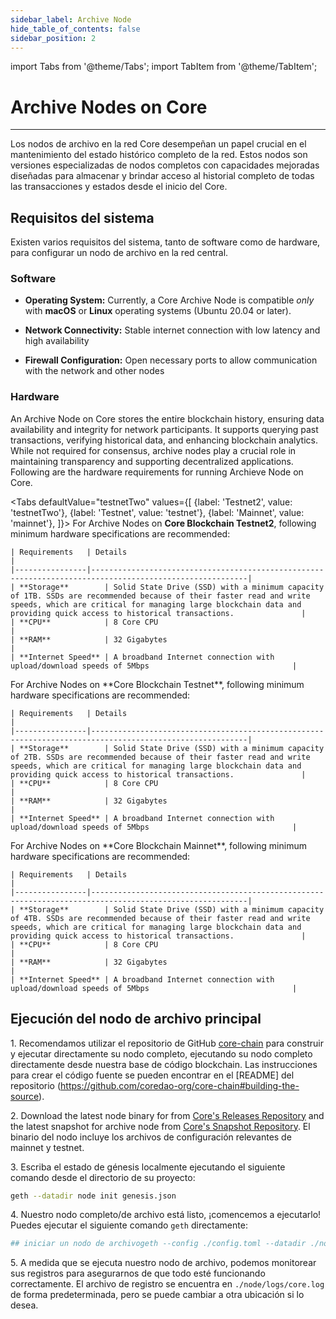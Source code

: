 ```yaml
---
sidebar_label: Archive Node
hide_table_of_contents: false
sidebar_position: 2
---
```


import Tabs from '@theme/Tabs';
import TabItem from '@theme/TabItem';

# Archive Nodes on Core

---

Los nodos de archivo en la red Core desempeñan un papel crucial en el mantenimiento del estado histórico completo de la red. Estos nodos son versiones especializadas de nodos completos con capacidades mejoradas diseñadas para almacenar y brindar acceso al historial completo de todas las transacciones y estados desde el inicio del Core.

## Requisitos del sistema

Existen varios requisitos del sistema, tanto de software como de hardware, para configurar un nodo de archivo en la red central.

### Software

- **Operating System:** Currently, a Core Archive Node is compatible _only_ with **macOS** or **Linux** operating systems (Ubuntu 20.04 or later).

- **Network Connectivity:** Stable internet connection with low latency and high availability

- **Firewall Configuration:** Open necessary ports to allow communication with the network and other nodes

### Hardware

An Archive Node on Core stores the entire blockchain history, ensuring data availability and integrity for network participants. It supports querying past transactions, verifying historical data, and enhancing blockchain analytics. While not required for consensus, archive nodes play a crucial role in maintaining transparency and supporting decentralized applications. Following are the hardware requirements for running Archieve Node on Core.

<Tabs
defaultValue="testnetTwo"
values={[
{label: 'Testnet2', value: 'testnetTwo'},
{label: 'Testnet', value: 'testnet'},
{label: 'Mainnet', value: 'mainnet'},
]}> <TabItem value="testnetTwo">
For Archive Nodes on **Core Blockchain Testnet2**, following minimum hardware specifications are recommended:

```
| Requirements   | Details                                                                                                 |  
|----------------|---------------------------------------------------------------------------------------------------------|
| **Storage**        | Solid State Drive (SSD) with a minimum capacity of 1TB. SSDs are recommended because of their faster read and write speeds, which are critical for managing large blockchain data and providing quick access to historical transactions.               |
| **CPU**            | 8 Core CPU                                                                                          |
| **RAM**            | 32 Gigabytes                                                                                        |
| **Internet Speed** | A broadband Internet connection with upload/download speeds of 5Mbps                                |
```

  </TabItem>
  <TabItem value="testnet">
    For Archive Nodes on **Core Blockchain Testnet**, following minimum hardware specifications are recommended:

```
| Requirements   | Details                                                                                                 |  
|----------------|---------------------------------------------------------------------------------------------------------|
| **Storage**        | Solid State Drive (SSD) with a minimum capacity of 2TB. SSDs are recommended because of their faster read and write speeds, which are critical for managing large blockchain data and providing quick access to historical transactions.               |
| **CPU**            | 8 Core CPU                                                                                          |
| **RAM**            | 32 Gigabytes                                                                                        |
| **Internet Speed** | A broadband Internet connection with upload/download speeds of 5Mbps                                |
```

  </TabItem>
  <TabItem value="mainnet">
    For Archive Nodes on **Core Blockchain Mainnet**, following minimum hardware specifications are recommended:

```
| Requirements   | Details                                                                                                 |  
|----------------|---------------------------------------------------------------------------------------------------------|
| **Storage**        | Solid State Drive (SSD) with a minimum capacity of 4TB. SSDs are recommended because of their faster read and write speeds, which are critical for managing large blockchain data and providing quick access to historical transactions.               |
| **CPU**            | 8 Core CPU                                                                                          |
| **RAM**            | 32 Gigabytes                                                                                        |
| **Internet Speed** | A broadband Internet connection with upload/download speeds of 5Mbps                                |
```

  </TabItem>
</Tabs>

## Ejecución del nodo de archivo principal

1\. Recomendamos utilizar el repositorio de GitHub [core-chain](https://github.com/coredao-org/core-chain) para construir y ejecutar directamente su nodo completo, ejecutando su nodo completo directamente desde nuestra base de código blockchain. Las instrucciones para crear el código fuente se pueden encontrar en el [README] del repositorio (https://github.com/coredao-org/core-chain#building-the-source).

2\. Download the latest node binary for from [Core's Releases Repository](https://github.com/coredao-org/core-chain/releases/latest) and the latest snapshot for archive node from [Core's Snapshot Repository](https://github.com/coredao-org/core-snapshots?tab=readme-ov-file#archive-full). El binario del nodo incluye los archivos de configuración relevantes de mainnet y testnet.

3\. Escriba el estado de génesis localmente ejecutando el siguiente comando desde el directorio de su proyecto:

```bash
geth --datadir node init genesis.json
```

4\. Nuestro nodo completo/de archivo está listo, ¡comencemos a ejecutarlo! Puedes ejecutar el siguiente comando `geth` directamente:

```bash
## iniciar un nodo de archivogeth --config ./config.toml --datadir ./node --cache 8000 --gcmode=archive --syncmode=full 
```

5\. A medida que se ejecuta nuestro nodo de archivo, podemos monitorear sus registros para asegurarnos de que todo esté funcionando correctamente. El archivo de registro se encuentra en `./node/logs/core.log` de forma predeterminada, pero se puede cambiar a otra ubicación si lo desea.
